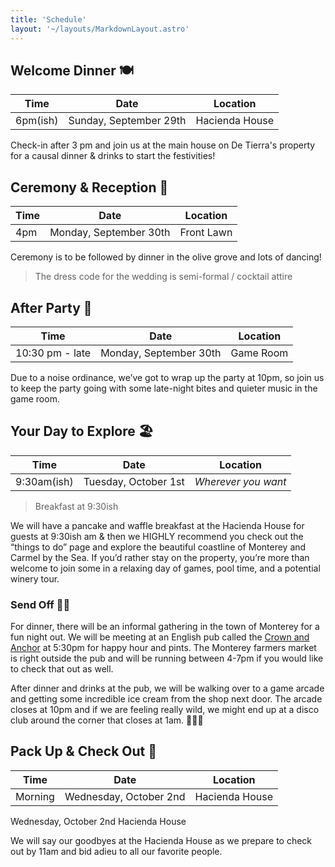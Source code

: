 ```yaml
---
title: 'Schedule'
layout: '~/layouts/MarkdownLayout.astro'
---
```


## Welcome Dinner 🍽️

| Time     | Date                   | Location       |
| -------- | ---------------------- | -------------- |
| 6pm(ish) | Sunday, September 29th | Hacienda House |

Check-in after 3 pm and join us at the main house on De Tierra's property for a causal dinner & drinks to start the festivities!

## Ceremony & Reception 💍

| Time | Date                   | Location   |
| ---- | ---------------------- | ---------- |
| 4pm  | Monday, September 30th | Front Lawn |

Ceremony is to be followed by dinner in the olive grove and lots of dancing!

> The dress code for the wedding is semi-formal / cocktail attire

## After Party 🥳

| Time            | Date                   | Location  |
| --------------- | ---------------------- | --------- |
| 10:30 pm - late | Monday, September 30th | Game Room |

Due to a noise ordinance, we’ve got to wrap up the party at 10pm, so join us to keep the party going with some late-night bites and quieter music in the game room.

## Your Day to Explore 🏖️

| Time        | Date                 | Location            |
| ----------- | -------------------- | ------------------- |
| 9:30am(ish) | Tuesday, October 1st | _Wherever you want_ |

> Breakfast at 9:30ish

We will have a pancake and waffle breakfast at the Hacienda House for guests at 9:30ish am & then we HIGHLY recommend you check out the “things to do” page and explore the beautiful coastline of Monterey and Carmel by the Sea. If you’d rather stay on the property, you’re more than welcome to join some in a relaxing day of games, pool time, and a potential winery tour.

### Send Off 👋🍻

For dinner, there will be an informal gathering in the town of Monterey for a fun night out. We will be meeting at an English pub called the [Crown and Anchor](https://g.co/kgs/jYD9Y6W) at 5:30pm for happy hour and pints. The Monterey farmers market is right outside the pub and will be running between 4-7pm if you would like to check that out as well.

After dinner and drinks at the pub, we will be walking over to a game arcade and getting some incredible ice cream from the shop next door. The arcade closes at 10pm and if we are feeling really wild, we might end up at a disco club around the corner that closes at 1am. 💃🕺🪩

## Pack Up & Check Out 🧳

| Time    | Date                   | Location       |
| ------- | ---------------------- | -------------- |
| Morning | Wednesday, October 2nd | Hacienda House |

Wednesday, October 2nd
Hacienda House

We will say our goodbyes at the Hacienda House as we prepare to check out by 11am and bid adieu to all our favorite people.
